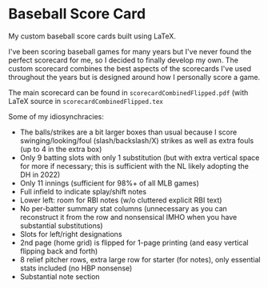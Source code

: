 # Baseball Score Card

My custom baseball score cards built using LaTeX.

I've been scoring baseball games for many years but I've never found the perfect scorecard for me, so I decided to finally develop my own.  The custom scorecard combines the best aspects of the scorecards I've used throughout the years but is designed around how I personally score a game.

The main scorecard can be found in `scorecardCombinedFlipped.pdf` (with LaTeX source in `scorecardCombinedFlipped.tex`

Some of my idiosynchracies: 
 * The balls/strikes are a bit larger boxes than usual because I score swinging/looking/foul (slash/backslash/X) strikes as well as extra fouls (up to 4 in the extra box)
 * Only 9 batting slots with only 1 substitution (but with extra vertical space for more if necessary; this is sufficient with the NL likely adopting the DH in 2022)
 * Only 11 innings (sufficient for 98%+ of all MLB games)
 * Full infield to indicate splay/shift notes
 * Lower left: room for RBI notes (w/o cluttered explicit RBI text)
 * No per-batter summary stat columns (unnecessary as you can reconstruct it from the row and nonsensical IMHO when you have substantial substitutions)
 * Slots for left/right designations
 * 2nd page (home grid) is flipped for 1-page printing (and easy vertical flipping back and forth)
 * 8 relief pitcher rows, extra large row for starter (for notes), only essential stats included (no HBP nonsense)
 * Substantial note section
